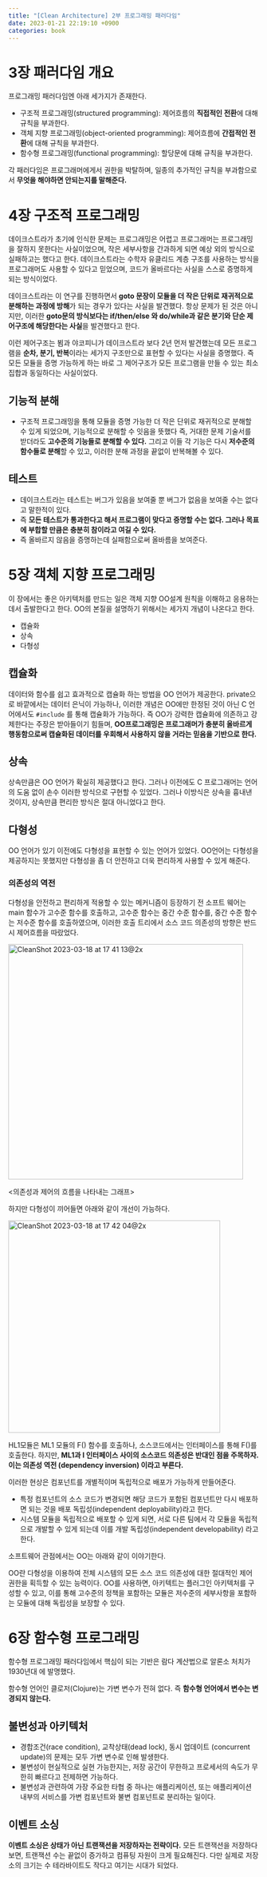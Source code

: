 ```yaml
---
title: "[Clean Architecture] 2부 프로그래밍 패러다임"
date: 2023-01-21 22:19:10 +0900
categories: book
---
```


# 3장 패러다임 개요

프로그래밍 패러다임엔 아래 세가지가 존재한다.

- 구조적 프로그래밍(structured programming): 제어흐름의 **직접적인 전환**에 대해 규칙을 부과한다. 
- 객체 지향 프로그래밍(object-oriented programming): 제어흐름에 **간접적인 전환**에 대해 규칙을 부과한다.
- 함수형 프로그래밍(functional programming): 할당문에 대해 규칙을 부과한다.



각 패러다임은 프로그래머에게서 권한을 박탈하며, 일종의 추가적인 규칙을 부과함으로서 **무엇을 해야하면 안되는지를 말해준다.**



# 4장 구조적 프로그래밍

데이크스트라가 초기에 인식한 문제는 프로그래밍은 어렵고 프로그래머는 프로그래밍을 잘하지 못한다는 사실이었으며, 작은 세부사항을 간과하게 되면 예상 외의 방식으로 실패하고는 했다고 한다. 데이크스트라는 수학자 유클리드 계층 구조를 사용하는 방식을 프로그래머도 사용할 수 있다고 믿었으며, 코드가 올바르다는 사실을 스스로 증명하게 되는 방식이었다.

데이크스트라는 이 연구를 진행하면서 **goto 문장이 모듈을 더 작은 단위로 재귀적으로 분해하는 과정에 방해**가 되는 경우가 있다는 사실을 발견했다. 항상 문제가 된 것은 아니지만, 이러한 **goto문의 방식보다는 if/then/else 와 do/while과 같은 분기와 단순 제어구조에 해당한다는 사실**을 발견했다고 한다.

이런 제어구조는 뵘과 야코피니가 데이크스트라 보다 2년 먼저 발견했는데 모든 프로그램을 **순차, 분기, 반복**이라는 세가지 구조만으로 표현할 수 있다는 사실을 증명했다. 즉 모든 모듈을 증명 가능하게 하는 바로 그 제어구조가 모든 프로그램을 만들 수 있는 최소 집합과 동일하다는 사실이었다.



## 기능적 분해

- 구조적 프로그래밍을 통해 모듈을 증명 가능한 더 작은 단위로 재귀적으로 분해할 수 있게 되었으며, 기능적으로 분해할 수 잇음을 뜻했다 즉, 거대한 문제 기술서를 받더라도 **고수준의 기능들로 분해할 수 있다.** 그리고 이들 각 기능은 다시 **저수준의 함수들로 분해**할 수 있고, 이러한 분해 과정을 끝없이 반복해볼 수 있다.



## 테스트

- 데이크스트라는 테스트는 버그가 있음을 보여줄 뿐 버그가 없음을 보여줄 수는 없다고 말한적이 있다.
- 즉 **모든 테스트가 통과한다고 해서 프로그램이 맞다고 증명할 수는 없다. 그러나 목표에 부합할 만큼은 충분히 참이라고 여길 수 있다.**
- 즉 올바르지 않음을 증명하는데 실패함으로써 올바름을 보여준다.

# 5장 객체 지향 프로그래밍

이 장에서는 좋은 아키텍처를 만드는 일은 객체 지향 OO설계 원칙을 이해하고 응용하는 데서 출발한다고 한다. OO의 본질을 설명하기 위해서는 세가지 개념이 나온다고 한다.

- 캡슐화
- 상속
- 다형성

## 캡슐화

데이터와 함수를 쉽고 효과적으로 캡슐화 하는 방법을 OO 언어가 제공한다. private으로 바깥에서는 데이터 은닉이 가능하나, 이러한 개념은 OO에만 한정된 것이 아닌 C 언어에서도 `#include` 를 통해 캡슐화가 가능하다. 즉 OO가 강력한 캡슐화에 의존하고 강제한다는 주장은 받아들이기 힘들며, **OO프로그래밍은 프로그래머가 충분히 올바르게 행동함으로써 캡슐화된 데이터를 우회해서 사용하지 않을 거라는 믿음을 기반으로 한다.**



## 상속

상속만큼은 OO 언어가 확실히 제공했다고 한다. 그러나 이전에도 C 프로그래머는 언어의 도움 없이 손수 이러한 방식으로 구현할 수 있었다. 그러나 이방식은 상속을 흉내낸 것이지, 상속만큼 편리한 방식은 절대 아니었다고 한다.



## 다형성

OO 언어가 있기 이전에도 다형성을 표현할 수 있는 언어가 있었다. OO언어는 다형성을 제공하지는 못했지만 다형성을 좀 더 안전하고 더욱 편리하게 사용할 수 있게 해준다.

### 의존성의 역전

다형성을 안전하고 편리하게 적용할 수 있는 메커니즘이 등장하기 전 소프트 웨어는 main 함수가 고수준 함수를 호출하고, 고수준 함수는 중간 수준 함수를, 중간 수준 함수는 저수준 함수를 호출하였으며, 이러한 호출 트리에서 소스 코드 의존성의 방향은 반드시 제어흐름을 따랐었다. 



<img width="471" alt="CleanShot 2023-03-18 at 17 41 13@2x" src="https://user-images.githubusercontent.com/37217320/226095102-b1bfeab8-cb2b-4151-896a-fb266fa8af21.png">

<의존성과 제어의 흐름을 나타내는 그래프>



하지만 다형성이 끼어들면 아래와 같이 개선이 가능하다.

<img width="425" alt="CleanShot 2023-03-18 at 17 42 04@2x" src="https://user-images.githubusercontent.com/37217320/226095125-c21d5e52-7308-4f00-a6ac-9ad627cc8190.png">



HL1모듈은 ML1 모듈의 F() 함수를 호출하나, 소스코드에서는 인터페이스를 통해 F()를 호출한다. 하지만, **ML1과 I 인터페이스 사이의 소스코드 의존성은 반대인 점을 주목하자. 이는 의존성 역전 (dependency inversion) 이라고 부른다.**



이러한 현상은 컴포넌트를 개별적이며 독립적으로 배포가 가능하게 만들어준다.

- 특정 컴포넌트의 소스 코드가 변경되면 해당 코드가 포함된 컴포넌트만 다시 배포하면 되는 것을 배포 독립성(independent deployability)라고 한다.
- 시스템 모듈을 독립적으로 배포할 수 있게 되면, 서로 다른 팀에서 각 모듈을 독립적으로 개발할 수 있게 되는데 이를 개발 독립성(independent developability) 라고 한다.



소프트웨어 관점에서는 OO는 아래와 같이 이야기한다.

OO란 다형성을 이용하여 전체 시스템의 모든 소스 코드 의존성에 대한 절대적인 제어 권한을 획득할 수 있는 능력이다. OO를 사용하면, 아키텍트는 플러그인 아키텍처를 구성할 수 있고, 이를 통해 고수준의 정책을 포함하는 모듈은 저수준의 세부사항을 포함하는 모듈에 대해 독립성을 보장할 수 있다.

# 6장 함수형 프로그래밍

함수형 프로그래밍 패러다임에서 핵심이 되는 기반은 람다 계산법으로 알론소 처치가 1930년대 에 발명했다.

함수형 언어인 클로저(Clojure)는 가변 변수가 전혀 없다. 즉 **함수형 언어에서 변수는 변경되지 않는다.**



## 불변성과 아키텍처

- 경합조건(race condition), 교착상태(dead lock), 동시 업데이트 (concurrent update)의 문제는 모두 가변 변수로 인해 발생한다. 
- 불변성이 현실적으로 실현 가능한지는, 저장 공간이 무한하고 프로세서의 속도가 무한히 빠르다고 전제하면 가능하다.
- 불변성과 관련하여 가장 주요한 타협 중 하나는 애플리케이션, 또는 애플리케이션 내부의 서비스를 가변 컴포넌트와 불변 컴포넌트로 분리하는 일이다.



## 이벤트 소싱

**이벤트 소싱은 상태가 아닌 트랜잭션을 저장하자는 전략이다.** 모든 트랜잭션을 저장하다 보면, 트랜잭션 수는 끝없이 증가하고 컴퓨팅 자원이 크게 필요해진다. 다만 실제로 저장소의 크기는 수 테라바이트도 작다고 여기는 시대가 되었다.

